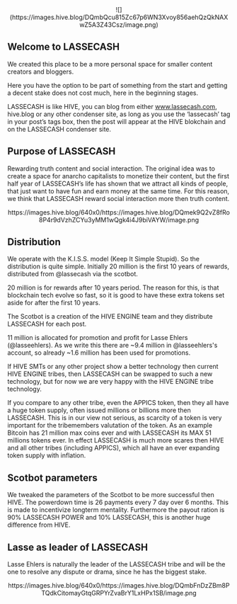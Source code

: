 <center>![](https://images.hive.blog/DQmbQcu815Zc67p6WN3Xvoy856aehQzQkNAXwZ5A3Z43Csz/image.png)</center>


Welcome to LASSECASH
--

We created this place to be a more personal space for smaller content creators and bloggers.

Here you have the option to be part of something from the start and getting a decent stake does not cost much, here in the beginning stages.

LASSECASH is like HIVE, you can blog from either www.lassecash.com, hive.blog or any other condenser site, as long as you use the ‘lassecash’ tag in your post’s tags box, then the post will appear at the HIVE blokchain and on the LASSECASH condenser site.

Purpose of LASSECASH
--

Rewarding truth content and social interaction. The original idea was to create a space for anarcho capitalists to monetize their content, but the first half year of LASSECASH’s life has shown that we attract all kinds of people, that just want to have fun and earn money at the same time. For this reason, we think that LASSECASH reward social interaction more then truth content.


<center>https://images.hive.blog/640x0/https://images.hive.blog/DQmek9Q2vZ8fRo8P4r9dVzhZCYu3yMM1wQgk4i4J9biVAYW/image.png</center>

Distribution
--
We operate with the K.I.S.S. model (Keep It Simple Stupid). So the distribution is quite simple. Initially 20 million is the first 10 years of rewards, distributed from @lassecash via the scotbot.

20 million is for rewards after 10 years period. The reason for this, is that blockchain tech evolve so fast, so it is good to have these extra tokens set aside for after the first 10 years.

The Scotbot is a creation of the HIVE ENGINE team and they distribute LASSECASH for each post.

11 million is allocated for promotion and profit for Lasse Ehlers (@lasseehlers). As we write this there are ~9.4 million in @lasseehlers's account, so already ~1.6 million has been used for promotions.

If HIVE SMTs or any other project show a better technology then current HIVE ENGINE tribes, then LASSECASH can be swapped to such a new technology, but for now we are very happy with the HIVE ENGINE tribe technology.

If you compare to any other tribe, even the APPICS token, then they all have a huge token supply, often issued millions or billions more then LASSECASH. This is in our view not serious, as scarcity of a token is very important for the tribemembers valutation of the token. As an example Bitcoin has 21 million max coins ever and with LASSECASH its MAX 51 millions tokens ever. In effect LASSECASH is much more scares then HIVE and all other tribes (including APPICS), which all have an ever expanding token supply with inflation.

Scotbot parameters
--

We tweaked the parameters of the Scotbot to be more successful then HIVE. The powerdown time is 26 payments every 7 day over 6 months. This is made to incentivize longterm mentality. Furthermore the payout ration is 90% LASSECASH POWER and 10% LASSECASH, this is another huge difference from HIVE.

Lasse as leader of LASSECASH
--

Lasse Ehlers is naturally the leader of the LASSECASH tribe and will be the one to resolve any dispute or drama, since he has the biggest stake.



<center>https://images.hive.blog/640x0/https://images.hive.blog/DQmbFnDzZBm8PTQdkCitomayGtqGRPYrZvaBrY1LxHPx1SB/image.png</center>

